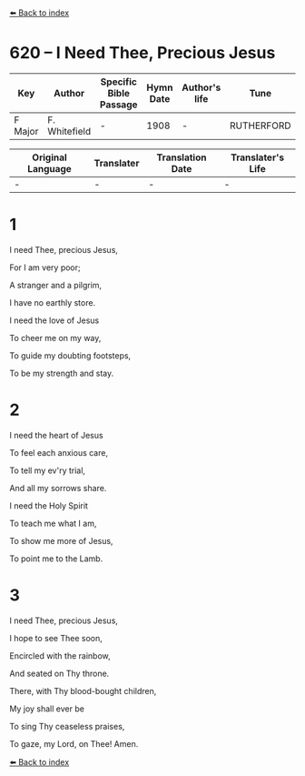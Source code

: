 [⬅️ Back to index](../README.md)

# 620 – I Need Thee, Precious Jesus

Key | Author   | Specific Bible Passage     |Hymn Date |Author's life |Tune |Metrical Pattern   |Composer/Source
-- | --------- | ---------------------------|----------|--------------|-----|-------------------|-------------  
F Major |F. Whitefield |- |1908 |- |RUTHERFORD |- |-

Original Language | Translater | Translation Date   | Translater's Life  
----------------- | --------- | --------------------|-------------     
\- |- |- |-




# 1

I need Thee, precious Jesus,

For I am very poor;

A stranger and a pilgrim,

I have no earthly store.

I need the love of Jesus

To cheer me on my way,

To guide my doubting footsteps,

To be my strength and stay.



# 2

I need the heart of Jesus

To feel each anxious care,

To tell my ev'ry trial,

And all my sorrows share.

I need the Holy Spirit

To teach me what I am,

To show me more of Jesus,

To point me to the Lamb.



# 3

I need Thee, precious Jesus,

I hope to see Thee soon,

Encircled with the rainbow,

And seated on Thy throne.

There, with Thy blood-bought children,

My joy shall ever be

To sing Thy ceaseless praises,

To gaze, my Lord, on Thee!  Amen.

[⬅️ Back to index](../README.md)
